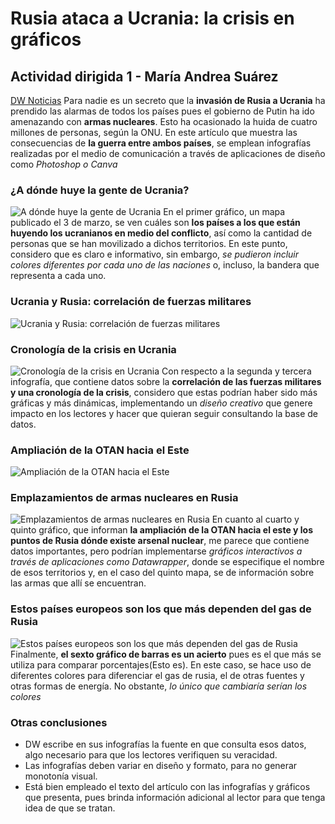 # Rusia ataca a Ucrania: la crisis en gráficos
## Actividad dirigida 1 - María Andrea Suárez
[DW Noticias](https://www.dw.com/es/rusia-ataca-a-ucrania-la-crisis-en-gr%C3%A1ficos/a-61004805)
Para nadie es un secreto que la **invasión de Rusia a Ucrania** ha prendido las alarmas de todos los países pues el gobierno de Putin ha ido amenazando con **armas nucleares**. Esto ha ocasionado la huida de cuatro millones de personas, según la ONU. 
En este artículo que muestra las consecuencias de **la guerra entre ambos países**, se emplean infografías realizadas por el medio de comunicación a través de aplicaciones de diseño como *Photoshop o Canva*
### ¿A dónde huye la gente de Ucrania?
![A dónde huye la gente de Ucrania](https://static.dw.com/image/61005213_7.png)
En el primer gráfico, un mapa publicado el 3 de marzo, se ven cuáles son **los países a los que están huyendo los ucranianos en medio del conflicto**, así como la cantidad de personas que se han movilizado a dichos territorios. En este punto, considero que es claro e informativo, sin embargo, *se pudieron incluir colores diferentes por cada uno de las naciones* o, incluso, la bandera que representa a cada uno.
### Ucrania y Rusia: correlación de fuerzas militares
![Ucrania y Rusia: correlación de fuerzas militares](https://static.dw.com/image/60900106_7.png)
### Cronología de la crisis en Ucrania
![Cronología de la crisis en Ucrania](https://static.dw.com/image/60803574_7.png)
Con respecto a la segunda y tercera infografía, que contiene datos sobre la **correlación de las fuerzas militares y una cronología de la crisis**, considero que estas podrían haber sido más gráficas y más dinámicas, implementando un *diseño creativo* que genere impacto en los lectores y hacer que quieran seguir consultando la base de datos.
### Ampliación de la OTAN hacia el Este
![Ampliación de la OTAN hacia el Este]( https://static.dw.com/image/60900077_7.png)
### Emplazamientos de armas nucleares en Rusia
![Emplazamientos de armas nucleares en Rusia]( https://static.dw.com/image/61005189_7.png)
En cuanto al cuarto y quinto gráfico, que informan **la ampliación de la OTAN hacia el este y los puntos de Rusia dónde existe arsenal nuclear**, me parece que contiene datos importantes, pero podrían implementarse *gráficos interactivos a través de aplicaciones como Datawrapper*, donde se especifique el nombre de esos territorios y, en el caso del quinto mapa, se de información sobre las armas que allí se encuentran.
### Estos países europeos son los que más dependen del gas de Rusia
![Estos países europeos son los que más dependen del gas de Rusia](https://static.dw.com/image/61005179_7.png) 
Finalmente, **el sexto gráfico de barras es un acierto** pues es el que más se utiliza para comparar porcentajes(Esto es). En este caso, se hace uso de diferentes colores para diferenciar el gas de rusia, el de otras fuentes y otras formas de energía. No obstante, *lo único que cambiaría serían los colores*
### Otras conclusiones
* DW escribe en sus infografías la fuente en que consulta esos datos, algo necesario para que los lectores verifiquen su veracidad. 
* Las infografías deben variar en diseño y formato, para no generar monotonía visual.
* Está bien empleado el texto del artículo con las infografías y gráficos que presenta, pues brinda información adicional al lector para que tenga idea de que se tratan.
